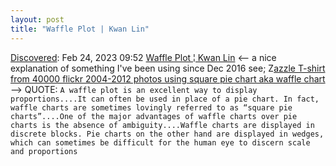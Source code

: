```yaml
---
layout: post
title: "Waffle Plot | Kwan Lin"
---
```

[Discovered](http://rolandtanglao.com/2020/07/29/p1-blogthis-checkvist-list-links-to-blog/): Feb 24, 2023 09:52 [Waffle Plot ¦ Kwan Lin](https://www.kwanlin.com/blog/series-visualization/waffle-plot/) <-- a nice explanation of something I've been using since Dec 2016 see; Z[azzle T-shirt from 40000 flickr 2004-2012 photos using square pie chart aka waffle chart](http://rolandtanglao.com/2016/12/04/square-pie-chart-1st-40000-pics-flickr-2004-2012/) --> QUOTE: `A waffle plot is an excellent way to display proportions....It can often be used in place of a pie chart. In fact, waffle charts are sometimes lovingly referred to as “square pie charts”....One of the major advantages of waffle charts over pie charts is the absence of ambiguity....Waffle charts are displayed in discrete blocks. Pie charts on the other hand are displayed in wedges, which can sometimes be difficult for the human eye to discern scale and proportions`
